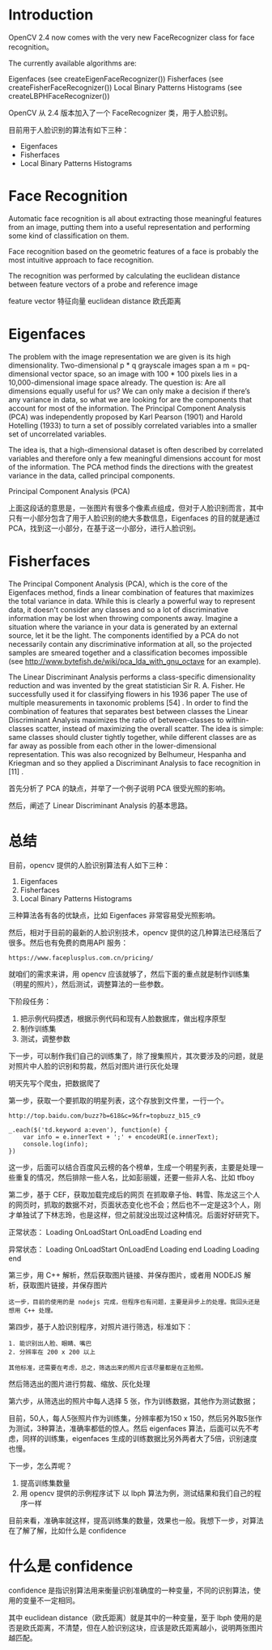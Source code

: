 # Introduction
OpenCV 2.4 now comes with the very new FaceRecognizer class for face recognition。

The currently available algorithms are:

Eigenfaces (see createEigenFaceRecognizer())
Fisherfaces (see createFisherFaceRecognizer())
Local Binary Patterns Histograms (see createLBPHFaceRecognizer())


OpenCV 从 2.4 版本加入了一个 FaceRecognizer 类，用于人脸识别。

目前用于人脸识别的算法有如下三种：

* Eigenfaces
* Fisherfaces
* Local Binary Patterns Histograms

# Face Recognition
Automatic face recognition is all about extracting those meaningful features from an image, putting them into a useful representation and performing some kind of classification on them.


Face recognition based on the geometric features of a face is probably the most intuitive approach to face recognition. 

The recognition was performed by calculating the euclidean distance between feature vectors of a probe and reference image


feature vector 特征向量
euclidean distance 欧氏距离


# Eigenfaces
The problem with the image representation we are given is its high dimensionality. Two-dimensional p * q grayscale images span a m = pq-dimensional vector space, so an image with 100 * 100 pixels lies in a 10,000-dimensional image space already. The question is: Are all dimensions equally useful for us? We can only make a decision if there’s any variance in data, so what we are looking for are the components that account for most of the information. The Principal Component Analysis (PCA) was independently proposed by Karl Pearson (1901) and Harold Hotelling (1933) to turn a set of possibly correlated variables into a smaller set of uncorrelated variables. 

The idea is, that a high-dimensional dataset is often described by correlated variables and therefore only a few meaningful dimensions account for most of the information. The PCA method finds the directions with the greatest variance in the data, called principal components.

Principal Component Analysis (PCA)

上面这段话的意思是，一张图片有很多个像素点组成，但对于人脸识别而言，其中只有一小部分包含了用于人脸识别的绝大多数信息，Eigenfaces 的目的就是通过 PCA，找到这一小部分，在基于这一小部分，进行人脸识别。

# Fisherfaces
The Principal Component Analysis (PCA), which is the core of the Eigenfaces method, finds a linear combination of features that maximizes the total variance in data. While this is clearly a powerful way to represent data, it doesn't consider any classes and so a lot of discriminative information may be lost when throwing components away. Imagine a situation where the variance in your data is generated by an external source, let it be the light. The components identified by a PCA do not necessarily contain any discriminative information at all, so the projected samples are smeared together and a classification becomes impossible (see http://www.bytefish.de/wiki/pca_lda_with_gnu_octave for an example).

The Linear Discriminant Analysis performs a class-specific dimensionality reduction and was invented by the great statistician Sir R. A. Fisher. He successfully used it for classifying flowers in his 1936 paper The use of multiple measurements in taxonomic problems [54] . In order to find the combination of features that separates best between classes the Linear Discriminant Analysis maximizes the ratio of between-classes to within-classes scatter, instead of maximizing the overall scatter. The idea is simple: same classes should cluster tightly together, while different classes are as far away as possible from each other in the lower-dimensional representation. This was also recognized by Belhumeur, Hespanha and Kriegman and so they applied a Discriminant Analysis to face recognition in [11] .

首先分析了 PCA 的缺点，并举了一个例子说明 PCA 很受光照的影响。

然后，阐述了 Linear Discriminant Analysis 的基本思路。


# 总结
目前，opencv 提供的人脸识别算法有人如下三种：

1. Eigenfaces
2. Fisherfaces
3. Local Binary Patterns Histograms

三种算法各有各的优缺点，比如 Eigenfaces 非常容易受光照影响。

然后，相对于目前的最新的人脸识别技术，opencv 提供的这几种算法已经落后了很多。然后也有免费的商用API 服务：

    https://www.faceplusplus.com.cn/pricing/

就咱们的需求来讲，用 opencv 应该就够了，然后下面的重点就是制作训练集（明星的照片），然后测试，调整算法的一些参数。

下阶段任务：

1. 把示例代码摸透，根据示例代码和现有人脸数据库，做出程序原型
2. 制作训练集
3. 测试，调整参数

下一步，可以制作我们自己的训练集了，除了搜集照片，其次要涉及的问题，就是对照片中人脸的识别和剪裁，然后对图片进行灰化处理

明天先写个爬虫，把数据爬了


第一步，获取一个要抓取的明星列表，这个存放到文件里，一行一个。

    http://top.baidu.com/buzz?b=618&c=9&fr=topbuzz_b15_c9

    _.each($('td.keyword a:even'), function(e) { 
        var info = e.innerText + ';' + encodeURI(e.innerText);
        console.log(info);
    })

这一步，后面可以结合百度风云榜的各个榜单，生成一个明星列表，主要是处理一些重复的情况，然后排除一些人名，比如彭丽媛，还要一些非人名、比如 tfboy

第二步，基于 CEF，获取加载完成后的网页
    在抓取章子怡、韩雪、陈龙这三个人的网页时，抓取的数据不对，页面状态变化也不会；然后也不一定是这3个人，刚才单独试了下林志玲，也是这样，但之前就没出现过这种情况。后面好好研究下。

正常状态：
    Loading
    OnLoadStart
    OnLoadEnd
    Loading end

异常状态：
    Loading
    OnLoadStart
    OnLoadEnd
    Loading end
    Loading
    Loading end

第三步，用 C++ 解析，然后获取图片链接、并保存图片，或者用 NODEJS 解析，获取图片链接，并保存图片

    这一步，目前的使用的是 nodejs 完成，但程序也有问题，主要是异步上的处理。我回头还是想用 C++ 处理。
    

第四步，基于人脸识别程序，对照片进行筛选，标准如下：

    1. 能识别出人脸、眼睛、嘴巴
    2. 分辨率在 200 x 200 以上

    其他标准，还需要在考虑，总之，筛选出来的照片应该尽量都是在正脸照。

然后筛选出的图片进行剪裁、缩放、灰化处理


第六步，从筛选出的照片中每人选择 5 张，作为训练数据，其他作为测试数据；


目前，50人，每人5张照片作为训练集，分辨率都为150 x 150，然后另外取5张作为测试，3种算法，准确率都低的惊人。然后 eigenfaces 算法，后面可以先不考虑，同样的训练集，eigenfaces 生成的训练数据比另外两者大了5倍，识别速度也慢。

下一步，怎么弄呢？

1. 提高训练集数量
2. 用 opencv 提供的示例程序试下
    以 lbph 算法为例，测试结果和我们自己的程序一样

目前来看，准确率就这样，提高训练集的数量，效果也一般。我想下一步，对算法在了解了解，比如什么是 confidence

# 什么是 confidence 
confidence 是指识别算法用来衡量识别准确度的一种变量，不同的识别算法，使用的变量不一定相同。

其中 euclidean distance（欧氏距离）就是其中的一种变量，至于 lbph 使用的是否是欧氏距离，不清楚，但在人脸识别这块，应该是欧氏距离越小，说明两张图片越匹配。


[1]: https://docs.opencv.org/3.0-beta/modules/face/doc/facerec/facerec_tutorial.html "Face Recognition with OpenCV"
[2]: https://github.com/opencv/opencv_contrib "opencv_contrib"
[3]: https://wenku.baidu.com/view/859c41252f60ddccda38a0d6.html "基于图像欧氏距离的人脸描述和识别方法"